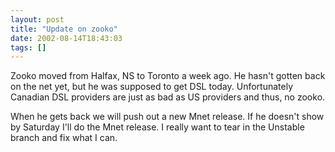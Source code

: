 ```yaml
---
layout: post
title: "Update on zooko"
date: 2002-08-14T18:43:03
tags: []
---
```


Zooko moved from Halfax, NS to Toronto a week ago. He hasn't gotten back on the net yet, but he was supposed to get DSL today. Unfortunately Canadian DSL providers are just as bad as US providers and thus, no zooko.

When he gets back we will push out a new Mnet release. If he doesn't show by Saturday I'll do the Mnet release. I really want to tear in the Unstable branch and fix what I can.
